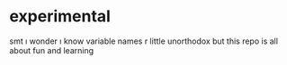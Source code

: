 # experimental
smt ı wonder
ı know variable names r little unorthodox but this repo is all about fun and learning
